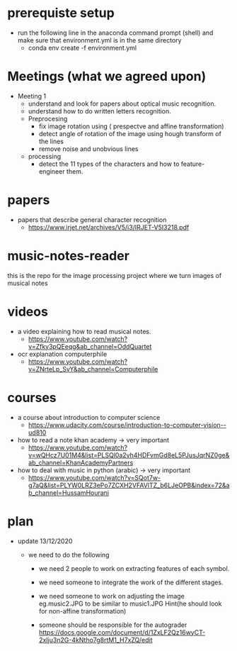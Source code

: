 # prerequiste setup
- run the following line in the anaconda command prompt (shell) and make sure that environment.yml is in the same directory
  - conda env create -f environment.yml



# Meetings (what we agreed upon)
- Meeting 1
  - understand and look for papers about optical music recognition.
  - understand how to do written letters recognition.
  - Preprocesing 
    - fix image rotation using ( prespectve and affine transformation) 
    - detect angle of rotation of the image using hough transform of the lines
    - remove noise and unobvious lines
  - processing
    - detect the 11 types of the characters and how to feature-engineer them.
    
# papers 
  - papers that describe general character recognition
    - https://www.irjet.net/archives/V5/i3/IRJET-V5I3218.pdf
    

# music-notes-reader
this is the repo for the image processing project where we turn images of musical notes

# videos
- a video explaining how to read musical notes.
  - https://www.youtube.com/watch?v=Zfky3pQEeqg&ab_channel=OddQuartet
- ocr explanation computerphile
  - https://www.youtube.com/watch?v=ZNrteLp_SvY&ab_channel=Computerphile
# courses
- a course about introduction to computer science
  - https://www.udacity.com/course/introduction-to-computer-vision--ud810
- how to read a note khan academy -> very important
  - https://www.youtube.com/watch?v=wQHcz7U01M4&list=PLSQl0a2vh4HDFvmGd8eL5PJusJqrNZ0ge&ab_channel=KhanAcademyPartners
- how to deal with music in python (arabic) -> very important
  - https://www.youtube.com/watch?v=SQot7w-g7aQ&list=PLYW0LRZ3ePo7ZCXH2VFAVlTZ_b6LJeOPB&index=72&ab_channel=HussamHourani
# plan
  - update 13/12/2020
    - we need to do the following     
    
       - we need 2 people to work on extracting features of each symbol.
       
       - we need someone to integrate the work of the different stages.
       
       - we need someone to work on adjusting the image eg.music2.JPG to be similar to music1.JPG Hint(he should look for non-affine transformation)
       - someone should be responsible for the autograder https://docs.google.com/document/d/1ZxLF2Qz16wyCT-2xIju3n2G-4kNtho7g8rtM1_H7xZQ/edit
